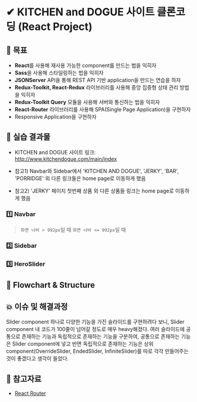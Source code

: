 # ✔ KITCHEN and DOGUE 사이트 클론코딩 (React Project)

## 🎯 목표

-   **React**를 사용해 재사용 가능한 component를 만드는 법을 익히자
-   **Sass**을 사용해 스타일링하는 법을 익히자
-   **JSONServer** API을 통해 REST API 기반 application을 만드는 연습을 하자
-   **Redux-Toolkit, React-Redux** 라이브러리를 사용해 중앙 집중형 상태 관리 방법을 익히자
-   **Redux-Toolkit Query** 모듈을 사용해 서버와 통신하는 법을 익히자
-   **React-Router** 라이브러리를 사용해 SPA(Single Page Application)을 구현하자
-   Responsive Application을 구현하자

## 🧩 실습 결과물

-   KITCHEN and DOGUE 사이트 링크: <http://www.kitchendogue.com/main/index>

-   참고1) Navbar와 Sidebar에서 'KITCHEN AND DOGUE', 'JERKY', 'BAR', 'PORRIDGE' 외 다른 링크들은 home page로 이동하게 했음
-   참고2) 'JERKY' 페이지 첫번째 상품 외 다른 상품들 링크는 home page로 이동하게 했음

### 1️⃣ Navbar

> `화면 너비 > 992px`일 때
> `화면 너비 <= 992px`일 때

### 2️⃣ Sidebar

### 3️⃣ HeroSlider

## 🎨 Flowchart & Structure

## 💥 이슈 및 해결과정

Slider component 하나로 다양한 기능을 가진 슬라이드를 구현하려다 보니, Slider component 내 코드가 100줄이 넘어갈 정도로 매우 heavy해졌다.
여러 슬라이드에 공통으로 존재하는 기능과 독립적으로 존재하는 기능을 구분하여, 공통으로 존재하는 기능은 Slider component에 넣고 반면 독립적으로 존재하는 기능은 상위 component(OverrideSlider, EndedSlider, InfiniteSlider)를 따로 각각 만들어주는 것이 좋겠다고 생각이 들었다.

## 📁 참고자료

-   [React Router](https://reactrouter.com/en/main)
